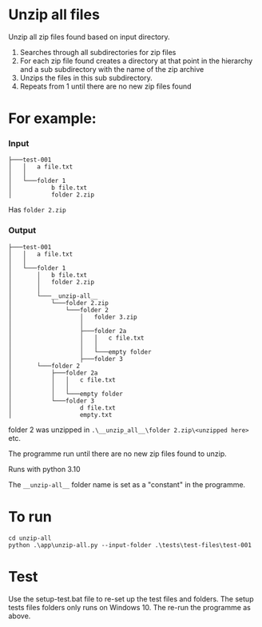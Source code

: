 # Unzip all files

Unzip all zip files found based on input directory.

1) Searches through all subdirectories for zip files
2) For each zip file found creates a directory at that point in the hierarchy and a sub subdirectory with the name of 
the zip archive
3) Unzips the files in this sub subdirectory.
4) Repeats from 1 until there are no new zip files found

# For example:

### Input

```commandline
├───test-001
│   │   a file.txt
│   │
│   └───folder 1
│           b file.txt
│           folder 2.zip
```
Has ```folder 2.zip```

### Output 

```commandline
├───test-001                     
│   │   a file.txt               
│   │                            
│   └───folder 1
│       │   b file.txt
│       │   folder 2.zip
│       │
│       └───__unzip-all__
│           └───folder 2.zip
│               └───folder 2
│                   │   folder 3.zip
│                   │
│                   ├───folder 2a
│                   │   │   c file.txt
│                   │   │
│                   │   └───empty folder
│                   ├───folder 3
│       └───folder 2
│           ├───folder 2a
│           │   │   c file.txt
│           │   │
│           │   └───empty folder
│           └───folder 3
│                   d file.txt
│                   empty.txt
```
folder 2 was unzipped in
``` .\__unzip_all__\folder 2.zip\<unzipped here> ```
etc.

The programme run until there are no new zip files found to unzip.

Runs with python 3.10

The ```__unzip-all__``` folder name is set as a "constant" in the programme.

# To run
```commandline
cd unzip-all
python .\app\unzip-all.py --input-folder .\tests\test-files\test-001
```


# Test

Use the setup-test.bat file to re-set up the test files and folders.
The setup tests files folders only runs on Windows 10.
The re-run the programme as above.